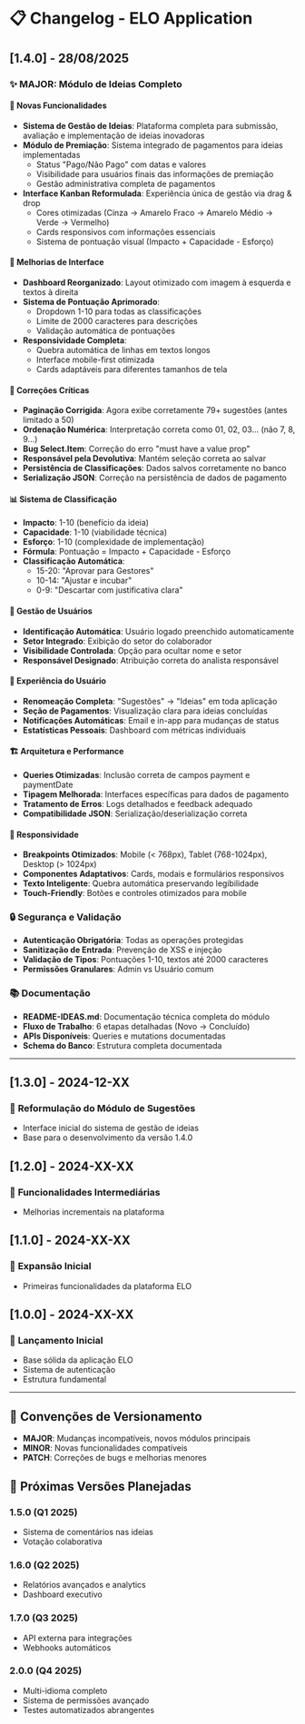 # 📋 Changelog - ELO Application

## [1.4.0] - 28/08/2025

### ✨ **MAJOR: Módulo de Ideias Completo**

#### 🚀 **Novas Funcionalidades**

- **Sistema de Gestão de Ideias**: Plataforma completa para submissão, avaliação e implementação de ideias inovadoras
- **Módulo de Premiação**: Sistema integrado de pagamentos para ideias implementadas
  - Status "Pago/Não Pago" com datas e valores
  - Visibilidade para usuários finais das informações de premiação
  - Gestão administrativa completa de pagamentos
- **Interface Kanban Reformulada**: Experiência única de gestão via drag & drop
  - Cores otimizadas (Cinza → Amarelo Fraco → Amarelo Médio → Verde → Vermelho)
  - Cards responsivos com informações essenciais
  - Sistema de pontuação visual (Impacto + Capacidade - Esforço)

#### 🎨 **Melhorias de Interface**

- **Dashboard Reorganizado**: Layout otimizado com imagem à esquerda e textos à direita
- **Sistema de Pontuação Aprimorado**:
  - Dropdown 1-10 para todas as classificações
  - Limite de 2000 caracteres para descrições
  - Validação automática de pontuações
- **Responsividade Completa**:
  - Quebra automática de linhas em textos longos
  - Interface mobile-first otimizada
  - Cards adaptáveis para diferentes tamanhos de tela

#### 🔧 **Correções Críticas**

- **Paginação Corrigida**: Agora exibe corretamente 79+ sugestões (antes limitado a 50)
- **Ordenação Numérica**: Interpretação correta como 01, 02, 03... (não 7, 8, 9...)
- **Bug Select.Item**: Correção do erro "must have a value prop"
- **Responsável pela Devolutiva**: Mantém seleção correta ao salvar
- **Persistência de Classificações**: Dados salvos corretamente no banco
- **Serialização JSON**: Correção na persistência de dados de pagamento

#### 📊 **Sistema de Classificação**

- **Impacto**: 1-10 (benefício da ideia)
- **Capacidade**: 1-10 (viabilidade técnica)
- **Esforço**: 1-10 (complexidade de implementação)
- **Fórmula**: Pontuação = Impacto + Capacidade - Esforço
- **Classificação Automática**:
  - 15-20: "Aprovar para Gestores"
  - 10-14: "Ajustar e incubar"
  - 0-9: "Descartar com justificativa clara"

#### 👥 **Gestão de Usuários**

- **Identificação Automática**: Usuário logado preenchido automaticamente
- **Setor Integrado**: Exibição do setor do colaborador
- **Visibilidade Controlada**: Opção para ocultar nome e setor
- **Responsável Designado**: Atribuição correta do analista responsável

#### 🎯 **Experiência do Usuário**

- **Renomeação Completa**: "Sugestões" → "Ideias" em toda aplicação
- **Seção de Pagamentos**: Visualização clara para ideias concluídas
- **Notificações Automáticas**: Email e in-app para mudanças de status
- **Estatísticas Pessoais**: Dashboard com métricas individuais

#### 🏗️ **Arquitetura e Performance**

- **Queries Otimizadas**: Inclusão correta de campos payment e paymentDate
- **Tipagem Melhorada**: Interfaces específicas para dados de pagamento
- **Tratamento de Erros**: Logs detalhados e feedback adequado
- **Compatibilidade JSON**: Serialização/deserialização correta

#### 📱 **Responsividade**

- **Breakpoints Otimizados**: Mobile (< 768px), Tablet (768-1024px), Desktop (> 1024px)
- **Componentes Adaptativos**: Cards, modais e formulários responsivos
- **Texto Inteligente**: Quebra automática preservando legibilidade
- **Touch-Friendly**: Botões e controles otimizados para mobile

### 🔒 **Segurança e Validação**

- **Autenticação Obrigatória**: Todas as operações protegidas
- **Sanitização de Entrada**: Prevenção de XSS e injeção
- **Validação de Tipos**: Pontuações 1-10, textos até 2000 caracteres
- **Permissões Granulares**: Admin vs Usuário comum

### 📚 **Documentação**

- **README-IDEAS.md**: Documentação técnica completa do módulo
- **Fluxo de Trabalho**: 6 etapas detalhadas (Novo → Concluído)
- **APIs Disponíveis**: Queries e mutations documentadas
- **Schema do Banco**: Estrutura completa documentada

---

## [1.3.0] - 2024-12-XX

### 🎨 **Reformulação do Módulo de Sugestões**
- Interface inicial do sistema de gestão de ideias
- Base para o desenvolvimento da versão 1.4.0

## [1.2.0] - 2024-XX-XX

### 🔧 **Funcionalidades Intermediárias**
- Melhorias incrementais na plataforma

## [1.1.0] - 2024-XX-XX

### 🚀 **Expansão Inicial**
- Primeiras funcionalidades da plataforma ELO

## [1.0.0] - 2024-XX-XX

### 🎉 **Lançamento Inicial**
- Base sólida da aplicação ELO
- Sistema de autenticação
- Estrutura fundamental

---

## 📝 **Convenções de Versionamento**

- **MAJOR**: Mudanças incompatíveis, novos módulos principais
- **MINOR**: Novas funcionalidades compatíveis
- **PATCH**: Correções de bugs e melhorias menores

## 🎯 **Próximas Versões Planejadas**

### 1.5.0 (Q1 2025)
- Sistema de comentários nas ideias
- Votação colaborativa

### 1.6.0 (Q2 2025)
- Relatórios avançados e analytics
- Dashboard executivo

### 1.7.0 (Q3 2025)
- API externa para integrações
- Webhooks automáticos

### 2.0.0 (Q4 2025)
- Multi-idioma completo
- Sistema de permissões avançado
- Testes automatizados abrangentes
